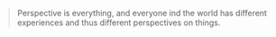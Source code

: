 > Perspective is everything, and everyone ind the world has different experiences and thus different perspectives on things.